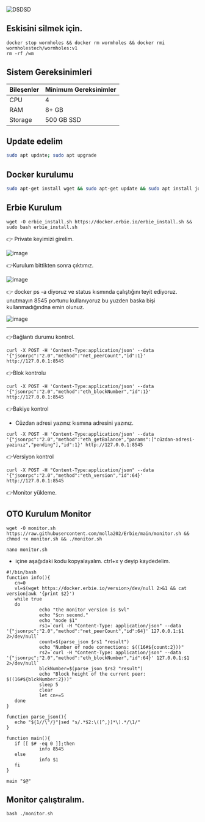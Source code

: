 ![DSDSD](https://github.com/molla202/Erbie/assets/91562185/ebcb952c-b0f0-44ee-9a8f-9ec26daaca24)




## Eskisini silmek için.
```
docker stop wormholes && docker rm wormholes && docker rmi wormholestech/wormholes:v1
rm -rf /wm
```
## Sistem Gereksinimleri
| Bileşenler | Minimum Gereksinimler | 
| ------------ | ------------ |
| CPU |	4|
| RAM	| 8+ GB |
| Storage	| 500 GB SSD |

## Update edelim
```bash
sudo apt update; sudo apt upgrade 
```
## Docker kurulumu
```bash
sudo apt-get install wget && sudo apt-get update && sudo apt install jq git && sudo apt install apt-transport-https ca-certificates curl software-properties-common -y && curl -fsSL https://download.docker.com/linux/ubuntu/gpg | sudo apt-key add - && sudo add-apt-repository "deb [arch=amd64] https://download.docker.com/linux/ubuntu focal stable" && sudo apt-get install docker-ce docker-ce-cli containerd.io docker-compose-plugin && sudo apt-get install docker-compose-plugin 

```
## Erbie Kurulum
```
wget -O erbie_install.sh https://docker.erbie.io/erbie_install.sh && sudo bash erbie_install.sh
```

👉 Private keyimizi girelim.

![image](https://github.com/molla202/Erbie/assets/91562185/98bf6fcc-67c6-4470-84ba-b4ac3298d470)

👉Kurulum bittikten sonra çıktımız.

![image](https://github.com/molla202/Erbie/assets/91562185/28e40ee6-0bfa-485c-a7f2-71aebdfa27bf)

👉 docker ps -a diyoruz ve status kısmında çalıştığını teyit ediyoruz. unutmayın 8545 portunu kullanıyoruz bu yuzden baska bişi kullanmadığındna emin olunuz.

![image](https://github.com/molla202/Erbie/assets/91562185/7f47a89c-f9c6-4139-843a-e7686606688b)

--------------------



👉Bağlantı durumu kontrol.
```
curl -X POST -H 'Content-Type:application/json' --data '{"jsonrpc":"2.0","method":"net_peerCount","id":1}' http://127.0.0.1:8545
```
👉Blok kontrolu
```
curl -X POST -H 'Content-Type:application/json' --data '{"jsonrpc":"2.0","method":"eth_blockNumber","id":1}' http://127.0.0.1:8545
```
👉Bakiye kontrol

- Cüzdan adresi yazınız kısmına adresini yazınız.
```
curl -X POST -H 'Content-Type:application/json' --data '{"jsonrpc":"2.0","method":"eth_getBalance","params":["cüzdan-adresi-yazınız","pending"],"id":1}' http://127.0.0.1:8545
```
👉Versiyon kontrol
```
curl -X POST -H "Content-Type:application/json" --data '{"jsonrpc":"2.0","method":"eth_version","id":64}' http://127.0.0.1:8545
```


👉Monitor yükleme.
## OTO Kurulum Monitor
```
wget -O monitor.sh https://raw.githubusercontent.com/molla202/Erbie/main/monitor.sh && chmod +x monitor.sh && ./monitor.sh
```
```
nano monitor.sh
```
- içine aşağıdaki kodu kopyalayalım. ctrl+x y deyip kaydedelim.
```
#!/bin/bash
function info(){
   cn=0
   vl=$(wget https://docker.erbie.io/version>/dev/null 2>&1 && cat version|awk '{print $2}')
   while true
   do
            echo "the monitor version is $vl"
            echo "$cn second."
            echo "node $1"
            rs1=`curl -H "Content-Type: application/json" --data '{"jsonrpc":"2.0","method":"net_peerCount","id":64}' 127.0.0.1:$1 2>/dev/null`
            count=$(parse_json $rs1 "result")
            echo "Number of node connections: $((16#${count:2}))"
            rs2=`curl -H "Content-Type: application/json" --data '{"jsonrpc":"2.0","method":"eth_blockNumber","id":64}' 127.0.0.1:$1 2>/dev/null`
            blckNumber=$(parse_json $rs2 "result")
            echo "Block height of the current peer: $((16#${blckNumber:2}))"
            sleep 5
            clear
            let cn+=5
   done
}

function parse_json(){
   echo "${1//\"/}"|sed "s/.*$2:\([^,}]*\).*/\1/"
}

function main(){
   if [[ $# -eq 0 ]];then
            info 8545
   else
            info $1
   fi
}

main "$@"
```

## Monitor çalıştıralım.
```
bash ./monitor.sh
```
